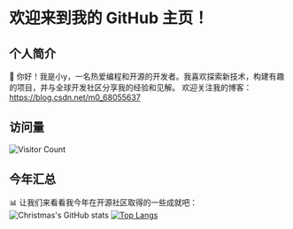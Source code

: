 # 欢迎来到我的 GitHub 主页！

## 个人简介

👋 你好！我是小y，一名热爱编程和开源的开发者。我喜欢探索新技术，构建有趣的项目，并与全球开发社区分享我的经验和见解。
欢迎关注我的博客：https://blog.csdn.net/m0_68055637

## 访问量
![Visitor Count](https://profile-counter.glitch.me/wenjiu23/count.svg)
## 今年汇总

📊 让我们来看看我今年在开源社区取得的一些成就吧：<br>
![Christmas's GitHub stats](https://github-readme-stats.vercel.app/api?username=wenjiu23&show_icons=true&theme=tokyonight)
[![Top Langs](https://github-readme-stats.vercel.app/api/top-langs/?username=wenjiu23&layout=compact)](https://github.com/nanchengcyu/github-readme-stats)
